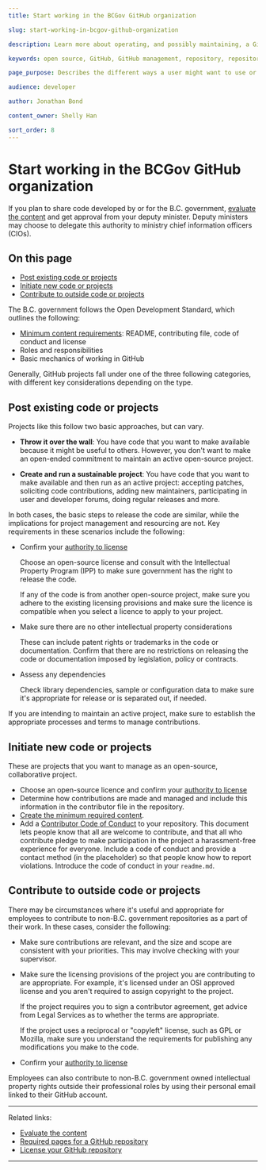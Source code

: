 ```yaml
---
title: Start working in the BCGov GitHub organization

slug: start-working-in-bcgov-github-organization

description: Learn more about operating, and possibly maintaining, a GitHub Repository in Gov.

keywords: open source, GitHub, GitHub management, repository, repository management

page_purpose: Describes the different ways a user might want to use or maintain and GitHub project and the requirements

audience: developer

author: Jonathan Bond

content_owner: Shelly Han

sort_order: 8
---
```


# Start working in the BCGov GitHub organization

If you plan to share code developed by or for the B.C. government, [evaluate the content](../use-github-in-bcgov/evaluate-open-source-content.md) and get approval from your deputy minister. Deputy ministers may choose to delegate this authority to ministry chief information officers (CIOs).

## On this page

- [Post existing code or projects](#post-existing-code-or-projects)
- [Initiate new code or projects](#initiate-new-code-or-projects)
- [Contribute to outside code or projects](#contribute-to-outside-code-or-projects)

The B.C. government follows the Open Development Standard, which outlines the following:

* [Minimum content requirements](../use-github-in-bcgov/required-pages-for-github-repository.md): README, contributing file, code of conduct and license
* Roles and responsibilities
* Basic mechanics of working in GitHub

Generally, GitHub projects fall under one of the three following categories, with different key considerations depending on the type.

## Post existing code or projects

Projects like this follow two basic approaches, but can vary.

* **Throw it over the wall**: You have code that you want to make available because it might be useful to others. However, you don't want to make an open-ended commitment to maintain an active open-source project.

* **Create and run a sustainable project**: You have code that you want to make available and then run as an active project: accepting patches, soliciting code contributions, adding new maintainers, participating in user and developer forums, doing regular releases and more.

In both cases, the basic steps to release the code are similar, while the implications for project management and resourcing are not. Key requirements in these scenarios include the following:

- Confirm your [authority to license](../use-github-in-bcgov/license-your-github-repository.md)

	Choose an open-source license and consult with the Intellectual Property Program (IPP) to make sure government has the right to release the code.

	If any of the code is from another open-source project, make sure you adhere to the existing licensing provisions and make sure the licence is compatible when you select a licence to apply to your project.

- Make sure there are no other intellectual property considerations

	These can include patent rights or trademarks in the code or documentation. Confirm that there are no restrictions on releasing the code or documentation imposed by legislation, policy or contracts.

- Assess any dependencies

	Check library dependencies, sample or configuration data to make sure it's appropriate for release or is separated out, if needed.

If you are intending to maintain an active project, make sure to establish the appropriate processes and terms to manage contributions.

## Initiate new code or projects

These are projects that you want to manage as an open-source, collaborative project.

- Choose an open-source licence and confirm your [authority to license](../use-github-in-bcgov/license-your-github-repository.md)
- Determine how contributions are made and managed and include this information in the contributor file in the repository.
- [Create the minimum required content](../use-github-in-bcgov/required-pages-for-github-repository.md).
- Add a [Contributor Code of Conduct](http://contributor-covenant.org/) to your repository. This document lets people know that all are welcome to contribute, and that all who contribute pledge to make participation in the project a harassment-free experience for everyone. Include a code of conduct and provide a contact method (in the placeholder) so that people know how to report violations. Introduce the code of conduct in your `readme.md`.

## Contribute to outside code or projects

There may be circumstances where it's useful and appropriate for employees to contribute to non-B.C. government repositories as a part of their work. In these cases, consider the following:

- Make sure contributions are relevant, and the size and scope are consistent with your priorities. This may involve checking with your supervisor.
- Make sure the licensing provisions of the project you are contributing to are appropriate. For example, it's licensed under an OSI approved license and you aren't required to assign copyright to the project.

	If the project requires you to sign a contributor agreement, get advice from Legal Services as to whether the terms are appropriate.

	If the project uses a reciprocal or "copyleft" license, such as GPL or Mozilla, make sure you understand the requirements for publishing any modifications you make to the code.

- Confirm your [authority to license](../use-github-in-bcgov/license-your-github-repository.md)

Employees can also contribute to non-B.C. government owned intellectual property rights outside their professional roles by using their personal email linked to their GitHub account.

---
Related links:

* [Evaluate the content](../use-github-in-bcgov/evaluate-open-source-content.md)
* [Required pages for a GitHub repository](../use-github-in-bcgov/required-pages-for-github-repository.md)
* [License your GitHub repository](../use-github-in-bcgov/license-your-github-repository.md)

---
